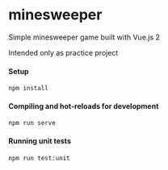 # minesweeper
Simple minesweeper game built with Vue.js 2

Intended only as practice project



#### Setup
```
npm install
```

#### Compiling and hot-reloads for development
```
npm run serve
```

#### Running unit tests
```
npm run test:unit
```

